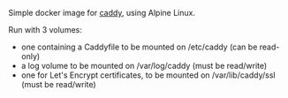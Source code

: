 Simple docker image for [caddy](https://caddyserver.com/), using Alpine Linux.

Run with 3 volumes:

* one containing a Caddyfile to be mounted on /etc/caddy (can be read-only)
* a log volume to be mounted on /var/log/caddy (must be read/write)
* one for Let's Encrypt certificates, to be mounted on /var/lib/caddy/ssl (must be read/write)

